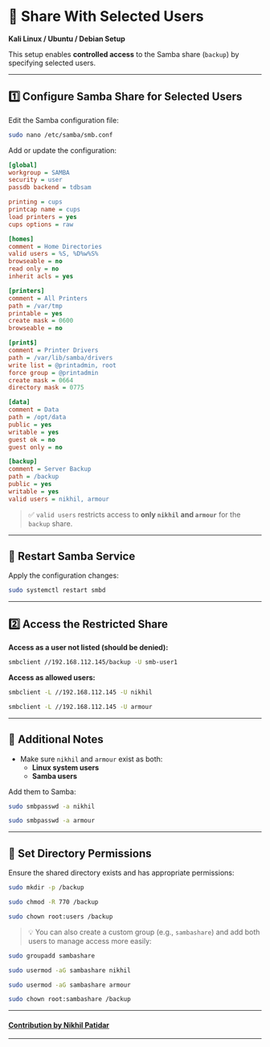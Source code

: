 
# 🔐 Share With Selected Users  
**Kali Linux / Ubuntu / Debian Setup**

This setup enables **controlled access** to the Samba share (`backup`) by specifying selected users.

---

## 1️⃣ Configure Samba Share for Selected Users

Edit the Samba configuration file:
```bash
sudo nano /etc/samba/smb.conf
```

Add or update the configuration:

```ini
[global]
workgroup = SAMBA
security = user
passdb backend = tdbsam

printing = cups
printcap name = cups
load printers = yes
cups options = raw

[homes]
comment = Home Directories
valid users = %S, %D%w%S%
browseable = no
read only = no
inherit acls = yes

[printers]
comment = All Printers
path = /var/tmp
printable = yes
create mask = 0600
browseable = no

[print$]
comment = Printer Drivers
path = /var/lib/samba/drivers
write list = @printadmin, root
force group = @printadmin
create mask = 0664
directory mask = 0775

[data]
comment = Data
path = /opt/data
public = yes
writable = yes
guest ok = no
guest only = no

[backup]
comment = Server Backup
path = /backup
public = yes
writable = yes
valid users = nikhil, armour
```

> ✅ `valid users` restricts access to **only `nikhil` and `armour`** for the `backup` share.

---

## 🔁 Restart Samba Service

Apply the configuration changes:
```bash
sudo systemctl restart smbd
```

---

## 2️⃣ Access the Restricted Share

**Access as a user not listed (should be denied):**
```bash
smbclient //192.168.112.145/backup -U smb-user1
```

**Access as allowed users:**
```bash
smbclient -L //192.168.112.145 -U nikhil
```
```bash
smbclient -L //192.168.112.145 -U armour
```

---

## 🔧 Additional Notes

- Make sure `nikhil` and `armour` exist as both:
  - **Linux system users**
  - **Samba users**

Add them to Samba:
```bash
sudo smbpasswd -a nikhil
```
```bash
sudo smbpasswd -a armour
```

---

## 📁 Set Directory Permissions

Ensure the shared directory exists and has appropriate permissions:
```bash
sudo mkdir -p /backup
```
```bash
sudo chmod -R 770 /backup
```
```bash
sudo chown root:users /backup
```

> 💡 You can also create a custom group (e.g., `sambashare`) and add both users to manage access more easily:
```bash
sudo groupadd sambashare
```
```bash
sudo usermod -aG sambashare nikhil
```
```bash
sudo usermod -aG sambashare armour
```
```bash
sudo chown root:sambashare /backup
```


---

#### [**Contribution by Nikhil Patidar**](https://github.com/nikhilpatidar01?new_signup=true) 
---
